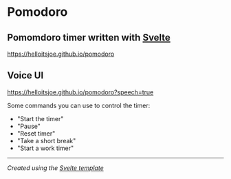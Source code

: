 # Pomodoro

## Pomomdoro timer written with [Svelte](https://svelte.dev)

https://helloitsjoe.github.io/pomodoro

## Voice UI

https://helloitsjoe.github.io/pomodoro?speech=true

Some commands you can use to control the timer:

- "Start the timer"
- "Pause"
- "Reset timer"
- "Take a short break"
- "Start a work timer"

---

_Created using the [Svelte template](https://github.com/sveltejs/template)_
